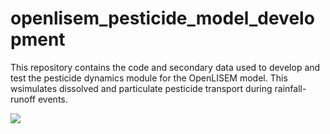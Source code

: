 # openlisem_pesticide_model_development
This repository contains the code and secondary data used to develop and test the pesticide dynamics module for the OpenLISEM model. This wsimulates dissolved and particulate pesticide transport during rainfall-runoff events.

![](https://figshare.com/articles/figure/ORCID_iD_icon_graphics/5008697?file=8439038) 
